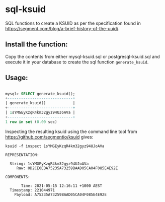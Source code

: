 # sql-ksuid

SQL functions to create a KSUID as per the specification found in https://segment.com/blog/a-brief-history-of-the-uuid/.

## Install the function:

Copy the contents from either mysql-ksuid.sql or postgresql-ksuid.sql and execute it in your database to create the sql function `generate_ksuid`.
## Usage:

```sql

mysql> SELECT generate_ksuid();
+-----------------------------+
| generate_ksuid()            |
+-----------------------------+
| 1sYMGEyKzqR4km32gyz94UJoAVa |
+-----------------------------+
1 row in set (0.00 sec)

 ```

Inspecting the resulting ksuid using the command line tool from https://github.com/segmentio/ksuid gives:

```shell
ksuid -f inspect 1sYMGEyKzqR4km32gyz94UJoAVa

REPRESENTATION:

  String: 1sYMGEyKzqR4km32gyz94UJoAVa
     Raw: 0D2CE0EBA75235A73259BAAD05CA04F085E4E92E

COMPONENTS:

       Time: 2021-05-15 12:16:11 +1000 AEST
  Timestamp: 221044971
    Payload: A75235A73259BAAD05CA04F085E4E92E

``` 